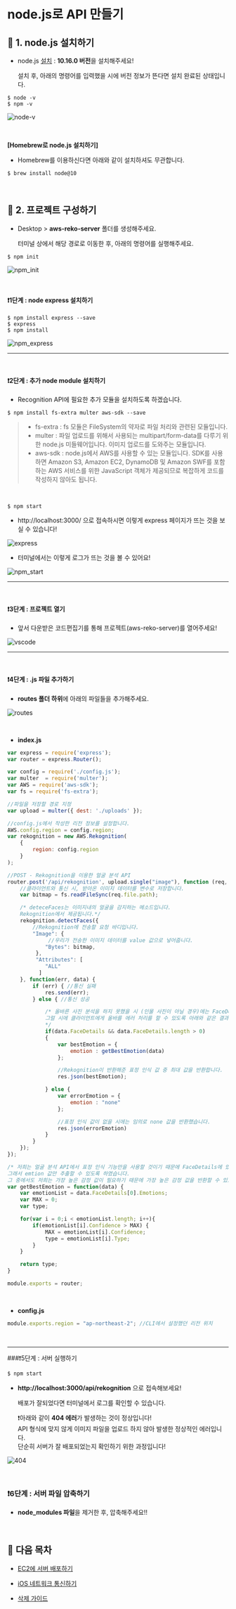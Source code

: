 # node.js로 API 만들기

## 🚩 1. node.js 설치하기

* node.js [설치](https://nodejs.org/ko/) :  **10.16.0 버전**을 설치해주세요!

  설치 후, 아래의 명령어를 입력했을 시에 버전 정보가 뜬다면 설치 완료된 상태입니다.

```
$ node -v
$ npm -v
```

![node-v](https://github.com/kyeahen/ExpressionRekognitionMusicService/blob/master/Guide/images/node-v.png)

<br/>

**[Homebrew로 node.js 설치하기]**

- Homebrew를 이용하신다면 아래와 같이 설치하셔도 무관합니다.

```
$ brew install node@10
```

<br/>

## 🚩 2. 프로젝트 구성하기

* Desktop > **aws-reko-server** 폴더를 생성해주세요.

  터미널 상에서 해당 경로로 이동한 후, 아래의 명령어를 실행해주세요.

```
$ npm init
```

![npm_init](https://github.com/kyeahen/ExpressionRekognitionMusicService/blob/master/Guide/images/npm_init.png)

<br/>

#### ❗️1단계 : node express 설치하기

```
$ npm install express --save
$ express 
$ npm install
```

![npm_express](https://github.com/kyeahen/ExpressionRekognitionMusicService/blob/master/Guide/images/npm_express.png)

---------



<br/>

#### ❗️2단계 : 추가 node module 설치하기

* Recognition API에 필요한 추가 모듈을 설치하도록 하겠습니다.

```
$ npm install fs-extra multer aws-sdk --save
```

> - fs-extra : fs 모듈은 FileSystem의 약자로 파일 처리와 관련된 모듈입니다. 
> - multer : 파일 업로드를 위해서 사용되는 multipart/form-data를 다루기 위한 node.js 미들웨어입니다. 이미지 업로드를 도와주는 모듈입니다.
> - aws-sdk : node.js에서 AWS를 사용할 수 있는 모듈입니다. SDK를 사용하면 Amazon S3, Amazon EC2, DynamoDB 및 Amazon SWF를 포함하는 AWS 서비스를 위한 JavaScript 객체가 제공되므로 복잡하게 코드를 작성하지 않아도 됩니다.

<br/>

```
$ npm start
```

- http://localhost:3000/ 으로 접속하시면 이렇게 express 페이지가 뜨는 것을 보실 수 있습니다!

![express](https://github.com/kyeahen/ExpressionRekognitionMusicService/blob/master/Guide/images/express.png)

* 터미널에서는 이렇게 로그가 뜨는 것을 볼 수 있어요!

![npm_start](https://github.com/kyeahen/ExpressionRekognitionMusicService/blob/master/Guide/images/npm_start.png)

-----------



<br/>

#### ❗️3단계 : 프로젝트 열기

* 앞서 다운받은 코드편집기를 통해 프로젝트(aws-reko-server)를 열어주세요!

![vscode](https://github.com/kyeahen/ExpressionRekognitionMusicService/blob/master/Guide/images/vscode.png)

--------------

<br/>

#### ❗️4단계 : .js 파일 추가하기

- **routes 폴더 하위**에 아래의 파일들을 추가해주세요.

![routes](https://github.com/kyeahen/ExpressionRekognitionMusicService/blob/master/Guide/images/routes.png)

<br/>

* **index.js** 

```javascript
var express = require('express');
var router = express.Router();

var config = require('./config.js');
var multer  = require('multer');
var AWS = require('aws-sdk');
var fs = require('fs-extra');

//파일을 저장할 경로 지정
var upload = multer({ dest: './uploads' });

//config.js에서 작성한 리전 정보를 설정합니다.
AWS.config.region = config.region;
var rekognition = new AWS.Rekognition(
	{
		region: config.region
	}
);

//POST - Rekognition을 이용한 얼굴 분석 API 
router.post('/api/rekognition', upload.single("image"), function (req, res, next) {
	//클라이언트와 통신 시, 받아온 이미지 데이터를 변수로 저장합니다.
	var bitmap = fs.readFileSync(req.file.path);

	/* deteceFaces는 이미지내의 얼굴을 감지하는 메소드입니다.
	Rekognition에서 제공됩니다.*/
	rekognition.detectFaces({
		//Rekognition에 전송할 요청 바디입니다.
	 	"Image": { 
			 //우리가 전송한 이미지 데이터를 value 값으로 넣어줍니다.
	 		"Bytes": bitmap,
		 },
		 "Attributes": [
			"ALL"
		  ]
	}, function(err, data) {
	 	if (err) { //통신 실패
	 		res.send(err);
	 	} else { //통신 성공

			/* 올바른 사진 분석을 하지 못했을 시 (인물 사진이 아닐 경우)에는 FaceDetail 값이 빈 배열로 오게 됩니다. 
			그럴 시에 클라이언트에게 올바를 에러 처리를 할 수 있도록 아래와 같은 결과를 반환하도록 하였습니다.
			*/
			if(data.FaceDetails && data.FaceDetails.length > 0)
			{	
				var bestEmotion = {
					emotion : getBestEmotion(data)
				};

				//Rekognition이 반환해준 표정 인식 값 중 최대 값을 반환합니다.
				res.json(bestEmotion);

			} else {
				var errorEmotion = {
					emotion : "none"
				};

				//표정 인식 값이 없을 시에는 임의로 none 값을 반환했습니다.
				res.json(errorEmotion)
			}
		}
	});
});

/* 저희는 얼굴 분석 API에서 표정 인식 기능만을 사용할 것이기 때문에 FaceDetails에 있는 모든 값들이 필요하지 않습니다.
그래서 emtion 값만 추출할 수 있도록 하였습니다. 
그 중에서도 저희는 가장 높은 감정 값이 필요하기 때문에 가장 높은 감정 값을 반환할 수 있도록 하였습니다. */
var getBestEmotion = function(data) {
	var emotionList = data.FaceDetails[0].Emotions;
	var MAX = 0;
	var type;

	for(var i = 0;i < emotionList.length; i++){
		if(emotionList[i].Confidence > MAX) {
			MAX = emotionList[i].Confidence;
			type = emotionList[i].Type;
		}
	}

	return type;
}

module.exports = router;
```

<br/>

* **config.js** 

```javascript
module.exports.region = "ap-northeast-2"; //CLI에서 설정했던 리전 위치
```

<br/>

--------



###❗️5단계 : 서버 실행하기

```javascript
$ npm start
```

- **http://localhost:3000/api/rekognition** 으로 접속해보세요!

  배포가 잘되었다면 터미널에서 로그를 확인할 수 있습니다.

  ❗️아래와 같이 **404 에러**가 발생하는 것이 정상입니다! <br/>
    API 형식에 맞지 않게 이미지 파일을 업로드 하지 않아 발생한 정상적인 에러입니다.<br/>
    단순히 서버가 잘 배포되었는지 확인하기 위한 과정입니다! <br/>

![404](https://github.com/kyeahen/ExpressionRekognitionMusicService/blob/master/Guide/images/404.png)

<br/>

### ❗️6단계 : 서버 파일 압축하기

- **node_modules 파일**을 제거한 후, 압축해주세요!!

<br/>

## 🚩 다음 목차

- [EC2에 서버 배포하기](https://github.com/kyeahen/ExpressionRekognitionMusicService/blob/master/Guide/EC2%EC%97%90%20%EC%84%9C%EB%B2%84%20%EB%B0%B0%ED%8F%AC%ED%95%98%EA%B8%B0.md)

- [iOS 네트워크 통신하기](https://github.com/kyeahen/ExpressionRekognitionMusicService/blob/master/Guide/iOS%20%EB%84%A4%ED%8A%B8%EC%9B%8C%ED%82%B9%20%ED%86%B5%EC%8B%A0%ED%95%98%EA%B8%B0.md)
- [삭제 가이드]()

